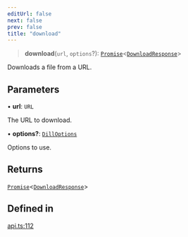 ```yaml
---
editUrl: false
next: false
prev: false
title: "download"
---
```


> **download**(`url`, `options`?): [`Promise`](https://developer.mozilla.org/docs/Web/JavaScript/Reference/Global_Objects/Promise)\<[`DownloadResponse`](/api/interfaces/downloadresponse/)\>

Downloads a file from a URL.

## Parameters

• **url**: `URL`

The URL to download.

• **options?**: [`DillOptions`](/api/interfaces/dilloptions/)

Options to use.

## Returns

[`Promise`](https://developer.mozilla.org/docs/Web/JavaScript/Reference/Global_Objects/Promise)\<[`DownloadResponse`](/api/interfaces/downloadresponse/)\>

## Defined in

[api.ts:112](https://github.com/tylerbutler/tools-monorepo/blob/main/packages/dill/src/api.ts#L112)
